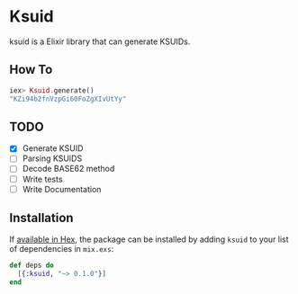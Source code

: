 # Ksuid

ksuid is a Elixir library that can generate KSUIDs.

## How To

```elixir
iex> Ksuid.generate()
"KZi94b2fnVzpGi60FoZgXIvUtYy"
```


## TODO

- [x] Generate KSUID
- [ ] Parsing KSUIDS
- [ ] Decode BASE62 method
- [ ] Write tests
- [ ] Write Documentation

## Installation

If [available in Hex](https://hex.pm/docs/publish), the package can be installed
by adding `ksuid` to your list of dependencies in `mix.exs`:

```elixir
def deps do
  [{:ksuid, "~> 0.1.0"}]
end
```
